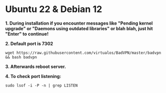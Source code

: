 # Ubuntu 22 & Debian 12
**1. During installation if you encounter messages like "Pending kernel upgrade" or "Daemons using outdated libraries" or blah blah, just hit "Enter" to continue!**

**2. Default port is 7302**
```shell
wget https://raw.githubusercontent.com/virtualos/BadVPN/master/badvpn && bash badvpn
```
**3. Afterwards **reboot** server.**

**4. To check port listening:**
```shell
sudo lsof -i -P -n | grep LISTEN
```
